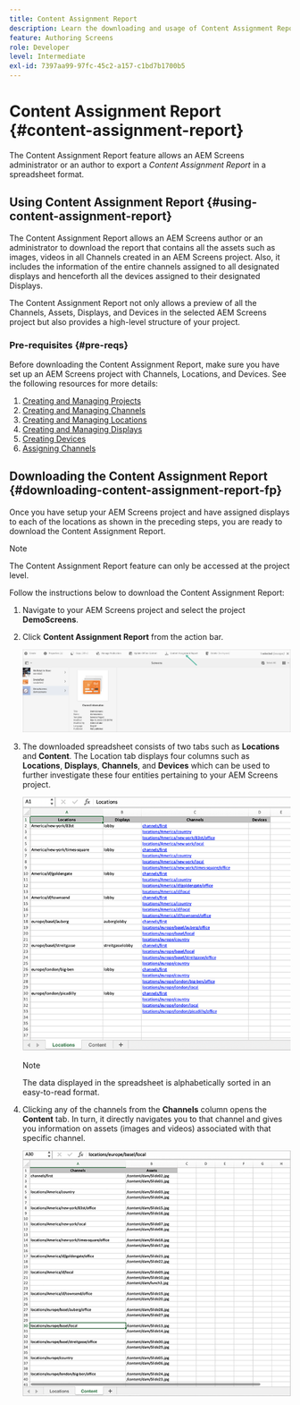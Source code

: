 ```yaml
---
title: Content Assignment Report
description: Learn the downloading and usage of Content Assignment Report as it relates to AEM Screens.
feature: Authoring Screens
role: Developer
level: Intermediate
exl-id: 7397aa99-97fc-45c2-a157-c1bd7b1700b5
---
```

# Content Assignment Report {#content-assignment-report}

The Content Assignment Report feature allows an AEM Screens administrator or an author to export a *Content Assignment Report* in a spreadsheet format.

## Using Content Assignment Report {#using-content-assignment-report}

The Content Assignment Report allows an AEM Screens author or an administrator to download the report that contains all the assets such as images, videos in all Channels created in an AEM Screens project. Also, it includes the information of the entire channels assigned to all designated displays and henceforth all the devices assigned to their designated Displays.

The Content Assignment Report not only allows a preview of all the Channels, Assets, Displays, and Devices in the selected AEM Screens project but also provides a high-level structure of your project.


### Pre-requisites {#pre-reqs}

Before downloading the Content Assignment Report, make sure you have set up an AEM Screens project with Channels, Locations, and Devices.
See the following resources for more details:

1. [Creating and Managing Projects](/help/user-guide/creating-a-screens-project.md)
1. [Creating and Managing Channels](/help/user-guide/managing-channels.md)
1. [Creating and Managing Locations](/help/user-guide/managing-locations.md)
1. [Creating and Managing Displays](/help/user-guide/managing-displays.md)
1. [Creating Devices](/help/user-guide/managing-devices.md)
1. [Assigning Channels](/help/user-guide/channel-assignment-latest-fp.md)


## Downloading the Content Assignment Report {#downloading-content-assignment-report-fp}

Once you have setup your AEM Screens project and have assigned displays to each of the locations as shown in the preceding steps, you are ready to download the Content Assignment Report.

>[!NOTE]
>The Content Assignment Report feature can only be accessed at the project level.

Follow the instructions below to download the Content Assignment Report:

1. Navigate to your AEM Screens project and select the project **DemoScreens**.

1. Click **Content Assignment Report** from the action bar.

   ![image](/help/user-guide/assets/content-assignment-report/can-download.png)

1. The downloaded spreadsheet consists of two tabs such as **Locations** and **Content**. The Location tab displays four columns such as **Locations**, **Displays**, **Channels**, and **Devices** which can be used to further investigate these four entities pertaining to your AEM Screens project.

   ![image](/help/user-guide/assets/content-assignment-report/report-sheet1.png)

   >[!NOTE]
   >The data displayed in the spreadsheet is alphabetically sorted in an easy-to-read format.

1. Clicking any of the channels from the **Channels** column opens the **Content** tab. In turn, it directly navigates you to that channel and gives you information on assets (images and videos) associated with that specific channel.

   ![image](/help/user-guide/assets/content-assignment-report/report-sheet2.png)
